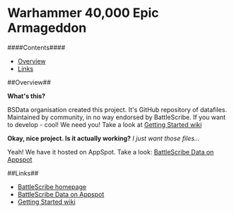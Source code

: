 Warhammer 40,000 Epic Armageddon
================

####Contents####

* [Overview][]
* [Links][]


[Overview]: #overview
[Links]: #links


##Overview##

__What's this?__

BSData organisation created this project. It's GitHub repository of datafiles.
Maintained by community, in no way endorsed by BattleScribe. If you want
to develop - cool! We need you! Take a look at [Getting Started wiki][]

__Okay, nice project. Is it actually working?__ _I just want those files..._

Yeah! We have it hosted on AppSpot. Take a look: [BattleScribe Data on Appspot][]


##Links##

* [BattleScribe homepage][]
* [BattleScribe Data on Appspot][]
* [Getting Started wiki][]


[BattleScribe homepage]: http://www.battlescribe.net/
[BattleScribe Data on Appspot]: http://battlescribedata.appspot.com/#/repos
[Getting Started wiki]: https://github.com/BSData/bsdata/wiki/Home#getting-started

